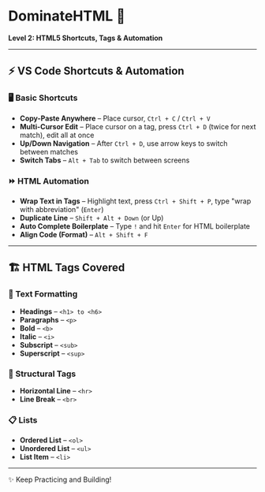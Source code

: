 # DominateHTML 🚀  
**Level 2: HTML5 Shortcuts, Tags & Automation**  

---  

## ⚡ VS Code Shortcuts & Automation  

### 🖥️ Basic Shortcuts  
- **Copy-Paste Anywhere** – Place cursor, `Ctrl + C` / `Ctrl + V`  
- **Multi-Cursor Edit** – Place cursor on a tag, press `Ctrl + D` (twice for next match), edit all at once  
- **Up/Down Navigation** – After `Ctrl + D`, use arrow keys to switch between matches  
- **Switch Tabs** – `Alt + Tab` to switch between screens  

### ⏩ HTML Automation  
- **Wrap Text in Tags** – Highlight text, press `Ctrl + Shift + P`, type "wrap with abbreviation" (`Enter`)  
- **Duplicate Line** – `Shift + Alt + Down` (or Up)  
- **Auto Complete Boilerplate** – Type `!` and hit `Enter` for HTML boilerplate  
- **Align Code (Format)** – `Alt + Shift + F`  

---  

## 🏗️ HTML Tags Covered  

### 📄 Text Formatting  
- **Headings** – `<h1> to <h6>`  
- **Paragraphs** – `<p>`  
- **Bold** – `<b>`  
- **Italic** – `<i>`  
- **Subscript** – `<sub>`  
- **Superscript** – `<sup>`  

### 📏 Structural Tags  
- **Horizontal Line** – `<hr>`  
- **Line Break** – `<br>`  

### 📋 Lists  
- **Ordered List** – `<ol>`  
- **Unordered List** – `<ul>`  
- **List Item** – `<li>`  

---  

✨ Keep Practicing and Building!  
